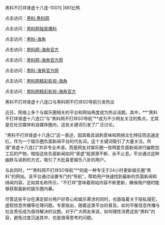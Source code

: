 黑料不打烊肾虚十八连-1007lj |881比鸭

点击访问：<a href="https://heiliaolvzlu3.pages.dev">黑料·黑料网</a>

点击访问：<a href="https://heiliaoyvnrda.pages.dev">黑料网独家爆料</a>


点击访问：<a href="https://heiliaox6jgh3.pages.dev">黑料-海角</a>

点击访问：<a href="https://heiliao3gvg9x.pages.dev">黑料网-海角官方</a>

点击访问：<a href="https://heiliaoxfe5rb.pages.dev">黑料网-海角官方网</a>

点击访问：<a href="https://heiliaoubleqx.pages.dev">黑料-海角官方网</a>

点击访问：<a href="https://heiliaoxrq8i9.pages.dev">黑料网精彩影视-海角</a>

点击访问：<a href="https://heiliao9wsbg3.pages.dev">黑料网精彩影视-海角官方</a>

黑料不打烊肾虚十八连口与黑料网不打烊SO导航引发热议

近日，网络上多个与娱乐圈相关的平台和网站再度成为热议话题。其中，**“黑料不打烊肾虚十八连口”与“黑料网不打烊SO导航”**成为不少网友关注的焦点，尤其是在社交媒体和自媒体圈内，这些关键词引发了广泛讨论。

“黑料不打烊肾虚十八连口”这一表述，因其极具讽刺意味和网络文化特征而迅速走红。作为一个娱乐圈负面新闻平台的代名词，这个关键词吸引了大量关注。所谓“肾虚十八连口”并非专业术语，而是网友对娱乐圈一些明星负面新闻进行幽默加工后的产物，暗指这些负面新闻如同“肾虚”般源源不断、永不止息。平台通过这种幽默与讽刺的方式，吸引了大批喜爱娱乐八卦的用户。

与此同时，**“黑料网不打烊SO导航”**则是一种专注于24小时更新娱乐圈“黑料”的网站。该平台通过设置专门的“导航”，帮助用户快速找到最新的负面新闻和绯闻内容。正如其名称所示，“不打烊”意味着网站内容不断更新，确保用户随时能够获取最新的娱乐圈内幕。

尽管这些平台在满足部分用户好奇心和娱乐需求的同时，也面临着关于隐私侵犯、虚假信息传播等伦理问题。专家指出，随着这类平台的普及，如何平衡信息传播与社会责任成为亟待解决的议题。对于广大网友来说，如何理性消费这些“黑料”内容，避免过度沉迷其中，也是值得思考的问题。
